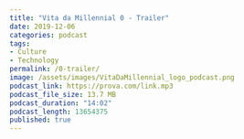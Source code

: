 ```yaml
---
title: "Vita da Millennial 0 - Trailer"
date: 2019-12-06
categories: podcast
tags:
- Culture
- Technology
permalink: /0-trailer/
image: /assets/images/VitaDaMillennial_logo_podcast.png
podcast_link: https://prova.com/link.mp3
podcast_file_size: 13.7 MB
podcast_duration: "14:02"
podcast_length: 13654375
published: true
---
```

